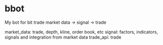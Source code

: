 # bbot
My bot for bit trade
market data -> signal -> trade

market_data: trade, depth, kline, order book, etc
signal: factors, indicators, signals and integration from market data
trade_api: trade

